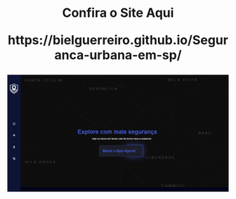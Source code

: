 <h1 align="center">
  Confira o Site Aqui
  <p>https://bielguerreiro.github.io/Seguranca-urbana-em-sp/</p>
</h1>

<p align="center">
  <img src="https://github.com/BielGuerreiro/Seguranca-urbana-em-sp/blob/main/home%20page%20(2).png?raw=true" alt="Preview da homepage" width="1000"/>
</p>
